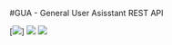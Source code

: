 #GUA - General User Asisstant REST API

[![](https://img.shields.io/badge/ruby-2.5.0-green.svg)]
![](https://img.shields.io/badge/rails-5.2.1-brightgreen.svg)
![](https://img.shields.io/badge/postgresql-10.1-orange.svg)
![]()
![]()
![]()
